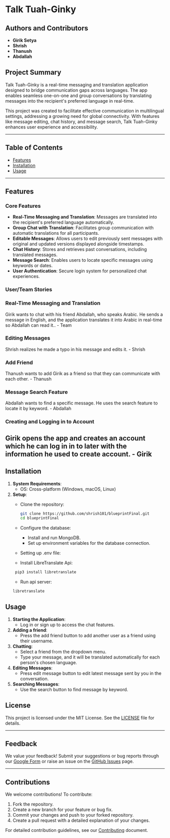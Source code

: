 # Talk Tuah-Ginky

## Authors and Contributors
- **Girik Setya**
- **Shrish**
- **Thanush**
- **Abdallah**

## Project Summary
Talk Tuah-Ginky is a real-time messaging and translation application designed to bridge communication gaps across languages. The app enables seamless one-on-one and group conversations by translating messages into the recipient's preferred language in real-time.

This project was created to facilitate effective communication in multilingual settings, addressing a growing need for global connectivity. With features like message editing, chat history, and message search, Talk Tuah-Ginky enhances user experience and accessibility.

---

## Table of Contents
- [Features](#features)
- [Installation](#installation)
- [Usage](#usage)
---

## Features
### Core Features
- **Real-Time Messaging and Translation**: Messages are translated into the recipient's preferred language automatically.
- **Group Chat with Translation**: Facilitates group communication with automatic translations for all participants.
- **Editable Messages**: Allows users to edit previously sent messages with original and updated versions displayed alongside timestamps.
- **Chat History**: Stores and retrieves past conversations, including translated messages.
- **Message Search**: Enables users to locate specific messages using keywords or dates.
- **User Authentication**: Secure login system for personalized chat experiences.

### User/Team Stories
### Real-Time Messaging and Translation
Girik wants to chat with his friend Abdallah, who speaks Arabic. He sends a message in English, and the application translates it into Arabic in real-time so Abdallah can read it.. - Team
### Editing Messages
Shrish realizes he made a typo in his message and edits it. - Shrish
### Add Friend
Thanush wants to add Girik as a friend so that they can communicate with each other. - Thanush
### Message Search Feature
Abdallah wants to find a specific message. He uses the search feature to locate it by keyword. - Abdallah
### Creating and Logging in to Account
Girik
opens the app and creates an account which he can log in in to later with the information he used to create account. - Girik
---

## Installation
1. **System Requirements**:
    - OS: Cross-platform (Windows, macOS, Linux)
2. **Setup**:
    - Clone the repository:
      ```bash
      git clone https://github.com/shrish101/blueprintFinal.git
      cd blueprintFinal
      ```
    - Configure the database:
        - Install and run MongoDB.
        - Set up environment variables for the database connection.
    - Setting up .env file:
      
    - Install LibreTranslate Api:
   ```bash
    pip3 install libretranslate
   ```
   - Run api server:
   ```bash
   libretranslate
   ```

## Usage
1. **Starting the Application**:
    - Log in or sign up to access the chat features.
2. **Adding a friend**:
   - Press the add friend button to add another user as a friend using their username.
3. **Chatting**:
    - Select a friend from the dropdown menu.
    - Type your message, and it will be translated automatically for each person's chosen language.
4. **Editing Messages**:
    - Press edit message button to edit latest message sent by you in the conversation.
6. **Searching Messages**:
    - Use the search button to find message by keyword.

## License
This project is licensed under the MIT License. See the [LICENSE](LICENSE.md) file for details.

---

## Feedback
We value your feedback! Submit your suggestions or bug reports through our [Google Form](https://forms.google.com/example-feedback) or raise an issue on the [GitHub Issues](https://github.com/shrish101/blueprintFinal/issues) page.

---

## Contributions
We welcome contributions! To contribute:
1. Fork the repository.
2. Create a new branch for your feature or bug fix.
3. Commit your changes and push to your forked repository.
4. Create a pull request with a detailed explanation of your changes.

For detailed contribution guidelines, see our [Contributing](CONTRIBUTING.md) document.
